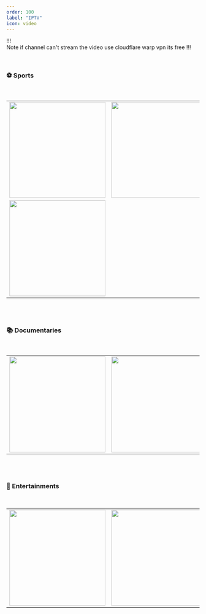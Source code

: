 ```yaml
---
order: 100
label: "IPTV"
icon: video
---
```



!!!  
Note if channel can't stream the video use cloudflare warp vpn its free
!!!

<br>

### ⚽ Sports
   
<br>

           
<table>
  <tr>
    <td><a target="_blank" href="https://live.openaix.org/w1"><img src="https://cdn.statically.io/gh/vibestepler/picx-images-hosting@master/20231028/wwe.6er879n6wcn4.webp" width="250" height="250"></a></td>
    <td><a target="_blank" href="https://live.openaix.org/a1"><img src="https://cdn.jsdelivr.net/gh/vibestepler/picx-images-hosting@master/20231028/astro.60g5urf57fuo.webp" width="250" height="250"></a></td>
    <td><a target="_blank" href="https://live.openaix.org/s1"><img src="https://cdn.statically.io/gh/vibestepler/picx-images-hosting@master/20231028/sky.3wcegm216eww.webp" width="250" height="250"></a></td>
    <td><a target="_blank" href="https://live.openaix.org/skp1"><img src="https://cdn.jsdelivr.net/gh/vibestepler/picx-images-hosting@master/20231028/skp1.9dck90znxj.webp" width="250" height="250"></a></td>
  </tr>
  <tr>
   <td><a target="_blank" href="https://live.openaix.org/ass4"><img src="https://cdn.statically.io/gh/vibestepler/picx-images-hosting@master/20231107/Astro_ASSP4.4a461p5pw3k0.webp" width="250" height="250"></a></td>
  </tr>
   
</table>


<br>
<br>

### 📚 Documentaries

<br>

<table>
     <tr>
    <td><a target="_blank" href="https://live.openaix.org/ani"><img src="https://cdn.jsdelivr.net/gh/vibestepler/picx-images-hosting@master/20231031/ani.2m6tkuejog00.webp" width="250" height="250"></a></td>
   <td><a target="_blank" href="https://live.openaix.org/dis"><img src="https://cdn.jsdelivr.net/gh/vibestepler/picx-images-hosting@master/DISCOVERy-[photoutils.com].4wrg73rzh3wg.webp" width="250" height="250"></a></td>
   <td><a target="_blank" href="https://live.openaix.org/bce"><img src="https://cdn.statically.io/gh/vibestepler/picx-images-hosting@master/20231107/BBC_EARTH_IMAGE_LOGOS_GREEN_16x9-[photoutils.com].1me4hoqfta8w.webp" width="250" height="250"></a></td>
  </tr>
</table>

<br>
<br>

### 🍿 Entertainments

<br>

<table>
     <tr>
    <td><a target="_blank" href="https://live.openaix.org/apm"><img src="https://cdn.jsdelivr.net/gh/vibestepler/picx-images-hosting@master/20231107/Astro_Premier.5sv4e1offybk.webp" width="250" height="250"></a></td>
  <td><a target="_blank" href="https://live.openaix.org/hbh"><img src="https://cdn.statically.io/gh/vibestepler/picx-images-hosting@master/20231107/HBO-Hits-.4xc84onoq9kw.webp" width="250" height="250"></a></td>
       
  </tr>
</table>
